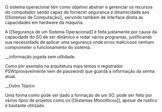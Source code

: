 O sistema operacional tem como objetivo abstrair e gerenciar os recursos do computador sendo capaz de fornecer segurança e dinamicidade aos [[Sistemas de Computação]], servindo também de interface direta as capacidades em hardware da máquina.

A [[Segurança de um Sistema Operacional]]  é feita justamente por causa da capacidade do  SO de ser dinâmico e rodar vários programas, justificando sua necessidade de aplicar uma segurança onde erros maliciosos venham comprometer o funcionamento do sistema.


 



__informação jogada sem utilidade:

Como por exemplo na arquitetura mips temos o registrador PSW(provavelmente vem de password) que guarda a informação da senha atual.

__Outro Tópico

Uma forma como pode ser dado a formação de um SO, pode ser feito por vários tipos de projetos como os [[Sistemas Monolíticos]], apesar de rustico é bastante utilizado.


